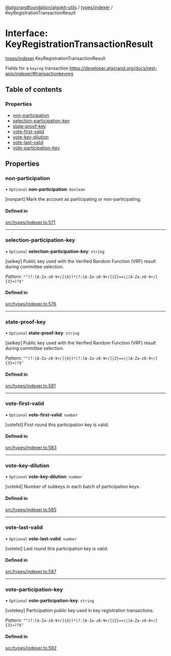 [@algorandfoundation/algokit-utils](../README.md) / [types/indexer](../modules/types_indexer.md) / KeyRegistrationTransactionResult

# Interface: KeyRegistrationTransactionResult

[types/indexer](../modules/types_indexer.md).KeyRegistrationTransactionResult

Fields for a `keyreg` transaction https://developer.algorand.org/docs/rest-apis/indexer/#transactionkeyreg

## Table of contents

### Properties

- [non-participation](types_indexer.KeyRegistrationTransactionResult.md#non-participation)
- [selection-participation-key](types_indexer.KeyRegistrationTransactionResult.md#selection-participation-key)
- [state-proof-key](types_indexer.KeyRegistrationTransactionResult.md#state-proof-key)
- [vote-first-valid](types_indexer.KeyRegistrationTransactionResult.md#vote-first-valid)
- [vote-key-dilution](types_indexer.KeyRegistrationTransactionResult.md#vote-key-dilution)
- [vote-last-valid](types_indexer.KeyRegistrationTransactionResult.md#vote-last-valid)
- [vote-participation-key](types_indexer.KeyRegistrationTransactionResult.md#vote-participation-key)

## Properties

### non-participation

• `Optional` **non-participation**: `boolean`

[nonpart] Mark the account as participating or non-participating.

#### Defined in

[src/types/indexer.ts:571](https://github.com/algorandfoundation/algokit-utils-ts/blob/main/src/types/indexer.ts#L571)

___

### selection-participation-key

• `Optional` **selection-participation-key**: `string`

[selkey] Public key used with the Verified Random Function (VRF) result during committee selection.

*Pattern:* `"^(?:[A-Za-z0-9+/]{4})*(?:[A-Za-z0-9+/]{2}==\|[A-Za-z0-9+/]{3}=)?$"`

#### Defined in

[src/types/indexer.ts:576](https://github.com/algorandfoundation/algokit-utils-ts/blob/main/src/types/indexer.ts#L576)

___

### state-proof-key

• `Optional` **state-proof-key**: `string`

[selkey] Public key used with the Verified Random Function (VRF) result during committee selection.

*Pattern:* `"^(?:[A-Za-z0-9+/]{4})*(?:[A-Za-z0-9+/]{2}==\|[A-Za-z0-9+/]{3}=)?$"`

#### Defined in

[src/types/indexer.ts:581](https://github.com/algorandfoundation/algokit-utils-ts/blob/main/src/types/indexer.ts#L581)

___

### vote-first-valid

• `Optional` **vote-first-valid**: `number`

[votefst] First round this participation key is valid.

#### Defined in

[src/types/indexer.ts:583](https://github.com/algorandfoundation/algokit-utils-ts/blob/main/src/types/indexer.ts#L583)

___

### vote-key-dilution

• `Optional` **vote-key-dilution**: `number`

[votekd] Number of subkeys in each batch of participation keys.

#### Defined in

[src/types/indexer.ts:585](https://github.com/algorandfoundation/algokit-utils-ts/blob/main/src/types/indexer.ts#L585)

___

### vote-last-valid

• `Optional` **vote-last-valid**: `number`

[votelst] Last round this participation key is valid.

#### Defined in

[src/types/indexer.ts:587](https://github.com/algorandfoundation/algokit-utils-ts/blob/main/src/types/indexer.ts#L587)

___

### vote-participation-key

• `Optional` **vote-participation-key**: `string`

[votekey] Participation public key used in key registration transactions.

*Pattern:* `"^(?:[A-Za-z0-9+/]{4})*(?:[A-Za-z0-9+/]{2}==\|[A-Za-z0-9+/]{3}=)?$"`

#### Defined in

[src/types/indexer.ts:592](https://github.com/algorandfoundation/algokit-utils-ts/blob/main/src/types/indexer.ts#L592)

